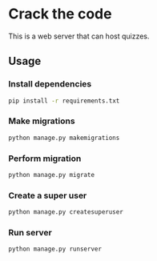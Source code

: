 # Crack the code

This is a web server that can host quizzes.

## Usage

### Install dependencies

```bash
pip install -r requirements.txt
```

### Make migrations

```bash
python manage.py makemigrations
```

### Perform migration

```bash
python manage.py migrate
```

### Create a super user

```bash
python manage.py createsuperuser
```

### Run server

```bash
python manage.py runserver 
```
